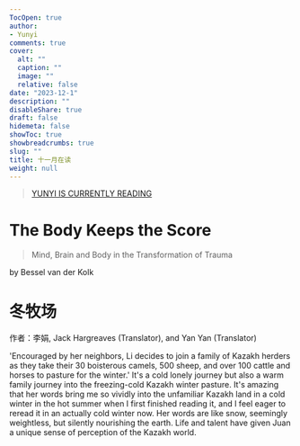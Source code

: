 ```yaml
---
TocOpen: true
author:
- Yunyi
comments: true
cover:
  alt: ""
  caption: ""
  image: ""
  relative: false
date: "2023-12-1"
description: ""
disableShare: true
draft: false
hidemeta: false
showToc: true
showbreadcrumbs: true
slug: ""
title: 十一月在读
weight: null
---
```


> [YUNYI IS CURRENTLY READING](https://www.goodreads.com/review/list/161105203-yunyi-tang?shelf=currently-reading)

# The Body Keeps the Score
> Mind, Brain and Body in the Transformation of Trauma

by Bessel van der Kolk

# 冬牧场

作者：李娟, Jack Hargreaves (Translator), and Yan Yan (Translator)

'Encouraged by her neighbors, Li decides to join a family of Kazakh herders as they take their 30 boisterous camels, 500 sheep, and over 100 cattle and horses to pasture for the winter.' It's a cold lonely journey but also a warm family journey into the freezing-cold Kazakh winter pasture. It's amazing that her words bring me so vividly into the unfamiliar Kazakh land in a cold winter in the hot summer when I first finished reading it, and I feel eager to reread it in an actually cold winter now. Her words are like snow, seemingly weightless, but silently nourishing the earth. Life and talent have given Juan a unique sense of perception of the Kazakh world. 